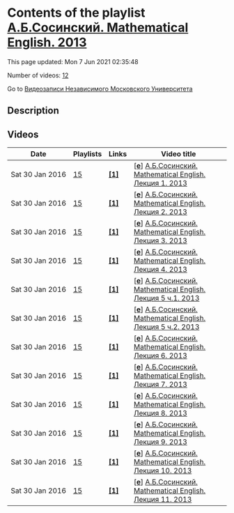 # Contents of the playlist [А.Б.Сосинский. Mathematical English. 2013](https://www.youtube.com/playlist?list=PLp9ABVh6_x4GAY7kVHPSqHw-Qlu9rE-FT)

This page updated: Mon 7 Jun 2021 02:35:48

Number of videos: [12](#videos)

Go to [Видеозаписи Независимого Московского Университета](../README.md)

## Description



## Videos

|Date|Playlists|Links|Video title|
|---|---|---|---|
| Sat&nbsp;30&nbsp;Jan&nbsp;2016 | [15](../playlists/15 "А.Б.Сосинский. Mathematical English. 2013") | [**[1]**](http://ium.mccme.ru/s13/MathEnglish.html) | [[**e**](https://studio.youtube.com/video/Lzd_RoCFSDU/edit "Edit")] [А.Б.Сосинский. Mathematical English. Лекция 1. 2013](https://www.youtube.com/watch?v=Lzd_RoCFSDU&list=PLp9ABVh6_x4GAY7kVHPSqHw-Qlu9rE-FT "Mathematical English. Лекция 1. &#013;Независимый Московский Университет &#013;Москва, Большой Власьевский пер., 11, 401, 13 феваля 2013, 16:00&#013;Подробнее о курсе: http://ium.mccme.ru/s13/MathEnglish.html") |
| Sat&nbsp;30&nbsp;Jan&nbsp;2016 | [15](../playlists/15 "А.Б.Сосинский. Mathematical English. 2013") | [**[1]**](http://ium.mccme.ru/s13/MathEnglish.html) | [[**e**](https://studio.youtube.com/video/9u1vYI4Yqv4/edit "Edit")] [А.Б.Сосинский. Mathematical English. Лекция 2. 2013](https://www.youtube.com/watch?v=9u1vYI4Yqv4&list=PLp9ABVh6_x4GAY7kVHPSqHw-Qlu9rE-FT "Mathematical English. Лекция 2. &#013;Независимый Московский Университет &#013;Москва, Большой Власьевский пер., 11, 401, 20 феваля 2013, 16:00&#013;Подробнее о курсе: http://ium.mccme.ru/s13/MathEnglish.html") |
| Sat&nbsp;30&nbsp;Jan&nbsp;2016 | [15](../playlists/15 "А.Б.Сосинский. Mathematical English. 2013") | [**[1]**](http://ium.mccme.ru/s13/MathEnglish.html) | [[**e**](https://studio.youtube.com/video/2s3l46OnIzA/edit "Edit")] [А.Б.Сосинский. Mathematical English. Лекция 3. 2013](https://www.youtube.com/watch?v=2s3l46OnIzA&list=PLp9ABVh6_x4GAY7kVHPSqHw-Qlu9rE-FT "Mathematical English. Лекция 3. &#013;Независимый Московский Университет &#013;Москва, Большой Власьевский пер., 11, 401, 27 феваля 2013, 16:00&#013;Подробнее о курсе: http://ium.mccme.ru/s13/MathEnglish.html") |
| Sat&nbsp;30&nbsp;Jan&nbsp;2016 | [15](../playlists/15 "А.Б.Сосинский. Mathematical English. 2013") | [**[1]**](http://ium.mccme.ru/s13/MathEnglish.html) | [[**e**](https://studio.youtube.com/video/2zc18_uNhcI/edit "Edit")] [А.Б.Сосинский. Mathematical English. Лекция 4. 2013](https://www.youtube.com/watch?v=2zc18_uNhcI&list=PLp9ABVh6_x4GAY7kVHPSqHw-Qlu9rE-FT "Mathematical English. Лекция 4. &#013;Независимый Московский Университет &#013;Москва, Большой Власьевский пер., 11, 401, 6 марта 2013, 16:00&#013;Подробнее о курсе: http://ium.mccme.ru/s13/MathEnglish.html") |
| Sat&nbsp;30&nbsp;Jan&nbsp;2016 | [15](../playlists/15 "А.Б.Сосинский. Mathematical English. 2013") | [**[1]**](http://ium.mccme.ru/s13/MathEnglish.html) | [[**e**](https://studio.youtube.com/video/fgHj8T3ZJz8/edit "Edit")] [А.Б.Сосинский. Mathematical English. Лекция 5 ч.1. 2013](https://www.youtube.com/watch?v=fgHj8T3ZJz8&list=PLp9ABVh6_x4GAY7kVHPSqHw-Qlu9rE-FT "Mathematical English. Лекция 5 ч.1. &#013;Независимый Московский Университет &#013;Москва, Большой Власьевский пер., 11, 401, 13 марта 2013, 16:00&#013;Подробнее о курсе: http://ium.mccme.ru/s13/MathEnglish.html") |
| Sat&nbsp;30&nbsp;Jan&nbsp;2016 | [15](../playlists/15 "А.Б.Сосинский. Mathematical English. 2013") | [**[1]**](http://ium.mccme.ru/s13/MathEnglish.html) | [[**e**](https://studio.youtube.com/video/J7bcwEGOFQE/edit "Edit")] [А.Б.Сосинский. Mathematical English. Лекция 5 ч.2. 2013](https://www.youtube.com/watch?v=J7bcwEGOFQE&list=PLp9ABVh6_x4GAY7kVHPSqHw-Qlu9rE-FT "Mathematical English. Лекция 5 ч.2. &#013;Независимый Московский Университет &#013;Москва, Большой Власьевский пер., 11, 401, 13 марта 2013, 16:00&#013;Подробнее о курсе: http://ium.mccme.ru/s13/MathEnglish.html") |
| Sat&nbsp;30&nbsp;Jan&nbsp;2016 | [15](../playlists/15 "А.Б.Сосинский. Mathematical English. 2013") | [**[1]**](http://ium.mccme.ru/s13/MathEnglish.html) | [[**e**](https://studio.youtube.com/video/7VXZgQdX__E/edit "Edit")] [А.Б.Сосинский. Mathematical English. Лекция 6. 2013](https://www.youtube.com/watch?v=7VXZgQdX__E&list=PLp9ABVh6_x4GAY7kVHPSqHw-Qlu9rE-FT "Mathematical English. Лекция 6. &#013;Независимый Московский Университет &#013;Москва, Большой Власьевский пер., 11, 401, 20 марта 2013, 16:00&#013;Подробнее о курсе: http://ium.mccme.ru/s13/MathEnglish.html") |
| Sat&nbsp;30&nbsp;Jan&nbsp;2016 | [15](../playlists/15 "А.Б.Сосинский. Mathematical English. 2013") | [**[1]**](http://ium.mccme.ru/s13/MathEnglish.html) | [[**e**](https://studio.youtube.com/video/76nZ8tITarU/edit "Edit")] [А.Б.Сосинский. Mathematical English. Лекция 7. 2013](https://www.youtube.com/watch?v=76nZ8tITarU&list=PLp9ABVh6_x4GAY7kVHPSqHw-Qlu9rE-FT "Mathematical English. Лекция 7. &#013;Независимый Московский Университет &#013;Москва, Большой Власьевский пер., 11, 401, 27 марта 2013, 16:00&#013;Подробнее о курсе: http://ium.mccme.ru/s13/MathEnglish.html") |
| Sat&nbsp;30&nbsp;Jan&nbsp;2016 | [15](../playlists/15 "А.Б.Сосинский. Mathematical English. 2013") | [**[1]**](http://ium.mccme.ru/s13/MathEnglish.html) | [[**e**](https://studio.youtube.com/video/-GYcz0qa1N4/edit "Edit")] [А.Б.Сосинский. Mathematical English. Лекция 8. 2013](https://www.youtube.com/watch?v=-GYcz0qa1N4&list=PLp9ABVh6_x4GAY7kVHPSqHw-Qlu9rE-FT "Mathematical English. Лекция 8. &#013;Независимый Московский Университет &#013;Москва, Большой Власьевский пер., 11, 401, 3 апреля 2013, 16:00&#013;Подробнее о курсе: http://ium.mccme.ru/s13/MathEnglish.html") |
| Sat&nbsp;30&nbsp;Jan&nbsp;2016 | [15](../playlists/15 "А.Б.Сосинский. Mathematical English. 2013") | [**[1]**](http://ium.mccme.ru/s13/MathEnglish.html) | [[**e**](https://studio.youtube.com/video/97rxv-USxGs/edit "Edit")] [А.Б.Сосинский. Mathematical English. Лекция 9. 2013](https://www.youtube.com/watch?v=97rxv-USxGs&list=PLp9ABVh6_x4GAY7kVHPSqHw-Qlu9rE-FT "Mathematical English. Лекция 9. &#013;Независимый Московский Университет &#013;Москва, Большой Власьевский пер., 11, 401, 10 апреля 2013, 16:00&#013;Подробнее о курсе: http://ium.mccme.ru/s13/MathEnglish.html") |
| Sat&nbsp;30&nbsp;Jan&nbsp;2016 | [15](../playlists/15 "А.Б.Сосинский. Mathematical English. 2013") | [**[1]**](http://ium.mccme.ru/s13/MathEnglish.html) | [[**e**](https://studio.youtube.com/video/_E43F6SDp8g/edit "Edit")] [А.Б.Сосинский. Mathematical English. Лекция 10. 2013](https://www.youtube.com/watch?v=_E43F6SDp8g&list=PLp9ABVh6_x4GAY7kVHPSqHw-Qlu9rE-FT "Mathematical English. Лекция 10. &#013;Независимый Московский Университет &#013;Москва, Большой Власьевский пер., 11, 401, 17 апреля 2013, 16:00&#013;Подробнее о курсе: http://ium.mccme.ru/s13/MathEnglish.html") |
| Sat&nbsp;30&nbsp;Jan&nbsp;2016 | [15](../playlists/15 "А.Б.Сосинский. Mathematical English. 2013") | [**[1]**](http://ium.mccme.ru/s13/MathEnglish.html) | [[**e**](https://studio.youtube.com/video/IuQIeXNqsVs/edit "Edit")] [А.Б.Сосинский. Mathematical English. Лекция 11. 2013](https://www.youtube.com/watch?v=IuQIeXNqsVs&list=PLp9ABVh6_x4GAY7kVHPSqHw-Qlu9rE-FT "Mathematical English. Лекция 11. &#013;Независимый Московский Университет &#013;Москва, Большой Власьевский пер., 11, 401, 24 апреля 2013, 16:00&#013;Подробнее о курсе: http://ium.mccme.ru/s13/MathEnglish.html") |

